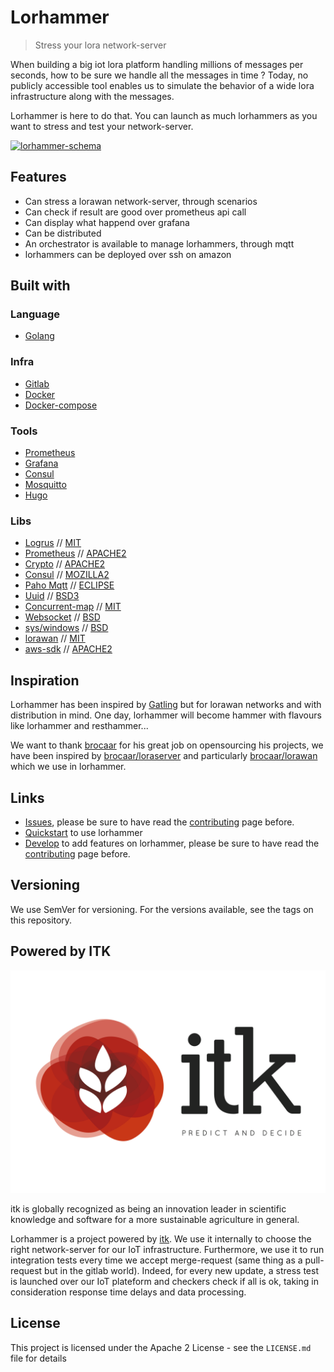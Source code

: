 # Lorhammer

> Stress your lora network-server

When building a big iot lora platform handling millions of messages per seconds, how to be sure we handle all the messages in time ? Today, no publicly accessible tool enables us to simulate the behavior of a wide lora infrastructure along with the messages.

Lorhammer is here to do that. You can launch as much lorhammers as you want to stress and test your network-server.

[![lorhammer-schema](doc/static/images/Lorhammer-schema.png)](doc/static/images/Lorhammer-schema.png)

## Features

* Can stress a lorawan network-server, through scenarios
* Can check if result are good over prometheus api call
* Can display what happend over grafana
* Can be distributed
* An orchestrator is available to manage lorhammers, through mqtt
* lorhammers can be deployed over ssh on amazon

## Built with

### Language
 
* [Golang](https://golang.org/)

### Infra

* [Gitlab](https://gitlab.com/)
* [Docker](https://www.docker.com/)
* [Docker-compose](https://docs.docker.com/compose/)

### Tools

* [Prometheus](https://prometheus.io/)
* [Grafana](https://grafana.com/)
* [Consul](https://www.consul.io/)
* [Mosquitto](https://mosquitto.org/)
* [Hugo](https://gohugo.io/)

### Libs

* [Logrus](github.com/Sirupsen/logrus) // [MIT](https://github.com/sirupsen/logrus/blob/master/LICENSE)
* [Prometheus](github.com/prometheus/client_golang/prometheus) // [APACHE2](https://github.com/prometheus/client_golang/blob/master/LICENSE)
* [Crypto](github.com/jacobsa/crypto) // [APACHE2](https://github.com/jacobsa/crypto/blob/master/LICENSE)
* [Consul](github.com/hashicorp/consul/api) // [MOZILLA2](https://github.com/hashicorp/consul/blob/master/LICENSE)
* [Paho Mqtt](github.com/eclipse/paho.mqtt.golang) // [ECLIPSE](https://github.com/eclipse/paho.mqtt.golang/blob/master/LICENSE)
* [Uuid](github.com/google/uuid) // [BSD3](https://github.com/google/uuid/blob/master/LICENSE)
* [Concurrent-map](github.com/orcaman/concurrent-map) // [MIT](https://github.com/orcaman/concurrent-map/blob/master/LICENSE)
* [Websocket](golang.org/x/net/websocket) // [BSD](https://golang.org/LICENSE)
* [sys/windows](golang.org/x/sys/windows) // [BSD](https://golang.org/LICENSE)
* [lorawan](github.com/brocaar/lorawan) // [MIT](https://github.com/brocaar/lorawan/blob/master/LICENSE)
* [aws-sdk](github.com/aws/aws-sdk-go) // [APACHE2](https://github.com/aws/aws-sdk-go/blob/master/LICENSE.txt)

## Inspiration

Lorhammer has been inspired by [Gatling](http://gatling.io/) but for lorawan networks and with distribution in mind. One day, lorhammer will become hammer with flavours like lorhammer and resthammer...
 
We want to thank [brocaar](https://github.com/brocaar) for his great job on opensourcing his projects, we have been inspired by [brocaar/loraserver](https://github.com/brocaar/loraserver) and particularly [brocaar/lorawan](https://github.com/brocaar/lorawan) which we use in lorhammer.

## Links

* [Issues](https://gitlab.com/itk.fr/lorhammer/issues), please be sure to have read the [contributing](http://lorhammer.itk.fr/contributing/#reporting-bugs) page before.
* [Quickstart](http://lorhammer.itk.fr/quickstart) to use lorhammer
* [Develop](http://lorhammer.itk.fr/develop) to add features on lorhammer, please be sure to have read the [contributing](http://lorhammer.itk.fr/contributing/#code-contribution) page before.

## Versioning

We use SemVer for versioning. For the versions available, see the tags on this repository.

## Powered by ITK

[![itk_logo](doc/static/images/ITK_PredictandDecide.png)](doc/static/images/ITK_PredictandDecide.png)

itk is globally recognized as being an innovation leader in scientific knowledge and software for a more sustainable agriculture in general.

Lorhammer is a project powered by [itk](http://www.itk.fr/). We use it internally to choose the right network-server for our IoT infrastructure. 
Furthermore, we use it to run integration tests every time we accept merge-request (same thing as a pull-request but in the gitlab world). 
Indeed, for every new update, a stress test is launched over our IoT plateform and checkers check if all is ok, taking in consideration response time delays and data processing.

## License

This project is licensed under the Apache 2 License - see the `LICENSE.md` file for details